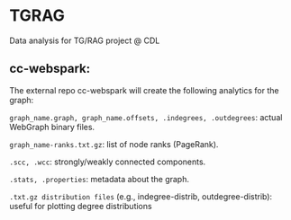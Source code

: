 # TGRAG
Data analysis for TG/RAG project @ CDL 













## cc-webspark: 

The external repo cc-webspark will create the following analytics for the graph: 

```graph_name.graph, graph_name.offsets, .indegrees, .outdegrees```: actual WebGraph binary files.

```graph_name-ranks.txt.gz```: list of node ranks (PageRank).

```.scc, .wcc```: strongly/weakly connected components.

```.stats, .properties```: metadata about the graph.

```.txt.gz distribution files``` (e.g., indegree-distrib, outdegree-distrib): useful for plotting degree distributions
